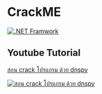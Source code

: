 # CrackME

[![.NET Framwork](https://github.com/0x01code/CrackME/actions/workflows/dotnet-framework.yml/badge.svg)](https://github.com/0x01code/CrackME/actions/workflows/dotnet-framework.yml)

## Youtube Tutorial
[สอน crack โปรแกรม ด้วย dnspy](https://www.youtube.com/watch?v=3inyl-nBh0w)

[![สอน crack โปรแกรม ด้วย dnspy](https://img.youtube.com/vi/3inyl-nBh0w/0.jpg)](https://www.youtube.com/watch?v=3inyl-nBh0w)
